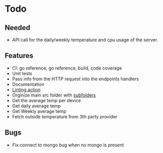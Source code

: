 # Todo

## Needed

- API call for the daily/weekly temperature and cpu usage of the server.

## Features

- CI: go reference, go reference, build, code coverage
- Unit tests
- Pass info from the HTTP request into the endpoints handlers
- Documentation
- [Linting action](https://github.com/wearerequired/lint-action)
- Orginize main src folder with [subfolders](https://stackoverflow.com/questions/23154898/break-up-go-project-into-subfolders)
- Get the average temp per device
- Get daily average temp
- Get Weekly average temp
- Fetch outside temperature from 3th party provider

## Bugs

- Fix connect to mongo bug when no mongo is present
